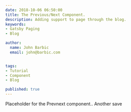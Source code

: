 ```yaml
---
date: 2018-10-06 06:50:00
title: The Previous/Next Component.
description: Adding support to page through the blog.
keywords: 
- Gatsby Paging
- Blog

author: 
  name: John Barbic
  email: john@barbic.com


tags:
- Tutorial
- Component
- Blog

published: true
---
```

Placeholder for the Prevnext component..
Another save